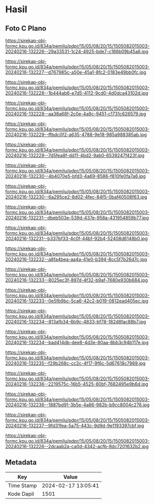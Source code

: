 # Hasil

## Foto C Plano

https://sirekap-obj-formc.kpu.go.id/834a/pemilu/pdpr/15/05/08/20/15/1505082015003-20240216-132226--29a33531-1c24-4925-bde7-c186b09b45a6.jpg

https://sirekap-obj-formc.kpu.go.id/834a/pemilu/pdpr/15/05/08/20/15/1505082015003-20240216-132227--d767985c-a50e-45a1-8fc2-0183e49bb0fc.jpg

https://sirekap-obj-formc.kpu.go.id/834a/pemilu/pdpr/15/05/08/20/15/1505082015003-20240216-132228--1b444ab6-e7d5-4112-9cd0-4d0dca43102d.jpg

https://sirekap-obj-formc.kpu.go.id/834a/pemilu/pdpr/15/05/08/20/15/1505082015003-20240216-132228--aa38a68f-2c0e-4a9c-9451-c1731c626579.jpg

https://sirekap-obj-formc.kpu.go.id/834a/pemilu/pdpr/15/05/08/20/15/1505082015003-20240216-132229--ffbdc0f2-a635-4788-9e18-985a988385ab.jpg

https://sirekap-obj-formc.kpu.go.id/834a/pemilu/pdpr/15/05/08/20/15/1505082015003-20240216-132229--7d5fea8f-dd11-4bd2-9ab0-6539247f423f.jpg

https://sirekap-obj-formc.kpu.go.id/834a/pemilu/pdpr/15/05/08/20/15/1505082015003-20240216-132230--4b4070e5-bfd3-4a69-8586-f810fe0fa7a6.jpg

https://sirekap-obj-formc.kpu.go.id/834a/pemilu/pdpr/15/05/08/20/15/1505082015003-20240216-132230--6a295ce2-8d02-4fec-84f5-0baf40508f63.jpg

https://sirekap-obj-formc.kpu.go.id/834a/pemilu/pdpr/15/05/08/20/15/1505082015003-20240216-132231--dbeb503e-539d-437e-958a-431954859b77.jpg

https://sirekap-obj-formc.kpu.go.id/834a/pemilu/pdpr/15/05/08/20/15/1505082015003-20240216-132231--b337bf33-4c0f-44b1-92b4-52408d6148b0.jpg

https://sirekap-obj-formc.kpu.go.id/834a/pemilu/pdpr/15/05/08/20/15/1505082015003-20240216-132232--a8fa4bea-aa4a-41e0-b394-8cc5f7b26d7c.jpg

https://sirekap-obj-formc.kpu.go.id/834a/pemilu/pdpr/15/05/08/20/15/1505082015003-20240216-132233--8025ec3f-897d-4f32-b9af-7680e930b684.jpg

https://sirekap-obj-formc.kpu.go.id/834a/pemilu/pdpr/15/05/08/20/15/1505082015003-20240216-132233--0e5fb9bc-5ca6-42c2-b019-0812ead405ec.jpg

https://sirekap-obj-formc.kpu.go.id/834a/pemilu/pdpr/15/05/08/20/15/1505082015003-20240216-132234--813afb34-6b9c-4833-bf78-182d8fac88b7.jpg

https://sirekap-obj-formc.kpu.go.id/834a/pemilu/pdpr/15/05/08/20/15/1505082015003-20240216-132234--bad414db-dee8-4d3e-80aa-8bb3c94b117e.jpg

https://sirekap-obj-formc.kpu.go.id/834a/pemilu/pdpr/15/05/08/20/15/1505082015003-20240216-132235--f29b268c-cc2c-4f17-9f6c-5d67618c7989.jpg

https://sirekap-obj-formc.kpu.go.id/834a/pemilu/pdpr/15/05/08/20/15/1505082015003-20240216-132236--2219575c-16b5-4525-80bf-7682495e9b6d.jpg

https://sirekap-obj-formc.kpu.go.id/834a/pemilu/pdpr/15/05/08/20/15/1505082015003-20240216-132236--1887bd91-3b5e-4a86-982b-b9cc8004c276.jpg

https://sirekap-obj-formc.kpu.go.id/834a/pemilu/pdpr/15/05/08/20/15/1505082015003-20240216-132237--9fd31fea-5a75-443c-9d9d-9e1193397cbf.jpg

https://sirekap-obj-formc.kpu.go.id/834a/pemilu/pdpr/15/05/08/20/15/1505082015003-20240216-132226--2dcaab2a-ca0d-4342-acfb-8dc7201632b2.jpg


## Metadata

| Key        | Value               |
| ---------- | ------------------- |
| Time Stamp | 2024-02-17 13:05:41 |
| Kode Dapil | 1501                |



